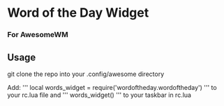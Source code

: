 # Word of the Day Widget

### For AwesomeWM

## Usage

git clone the repo into your .config/awesome directory

Add:
'''
local words_widget = require('wordoftheday.wordoftheday')
'''
to your rc.lua file and
'''
words_widget()
'''
to your taskbar in rc.lua


